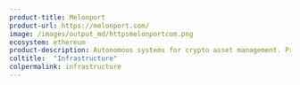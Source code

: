```yaml
---
product-title: Melonport
product-url: https://melonport.com/
image: /images/output_md/httpsmelonportcom.png
ecosystem: ethereum
product-description: Autonomous systems for crypto asset management. Protocol with frontend and backend hosted and executed on decentralized platforms. [Interview with Mona El Isa, Co Founder at Melonport](/melon-protocol).
coltitle:  "Infrastructure"
colpermalink: infrastructure
---
```

